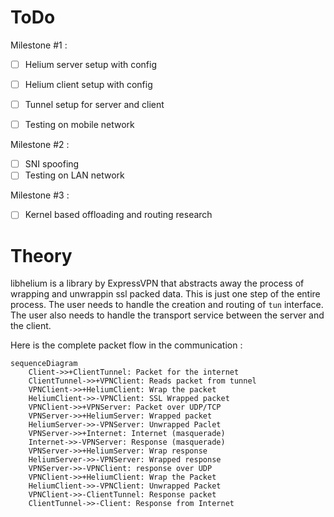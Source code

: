 # ToDo

Milestone #1 :

- [ ] Helium server setup with config
- [ ] Helium client setup with config
- [ ] Tunnel setup for server and client
  
- [ ] Testing on mobile network

Milestone #2 :

- [ ] SNI spoofing
- [ ] Testing on LAN network

Milestone #3 :

- [ ] Kernel based offloading and routing research

# Theory

libhelium is a library by ExpressVPN that abstracts away the process of wrapping and unwrappin ssl packed data. This is just one step of the entire process. The user needs to handle the creation and routing of `tun` interface. The user also needs to handle the transport service between the server and the client.

Here is the complete packet flow in the communication :

```mermaid
sequenceDiagram
    Client->>+ClientTunnel: Packet for the internet
    ClientTunnel->>+VPNClient: Reads packet from tunnel
    VPNClient->>+HeliumClient: Wrap the packet
    HeliumClient->>-VPNClient: SSL Wrapped packet
    VPNClient->>+VPNServer: Packet over UDP/TCP
    VPNServer->>+HeliumServer: Wrapped packet
    HeliumServer->>-VPNServer: Unwrapped Paclet
    VPNServer->>+Internet: Internet (masquerade)
    Internet->>-VPNServer: Response (masquerade)
    VPNServer->>+HeliumServer: Wrap response
    HeliumServer->>-VPNServer: Wrapped response
    VPNServer->>-VPNClient: response over UDP
    VPNClient->>+HeliumClient: Wrap the Packet
    HeliumClient->>-VPNClient: Unwrapped Packet
    VPNClient->>-ClientTunnel: Response packet
    ClientTunnel->>-Client: Response from Internet
```